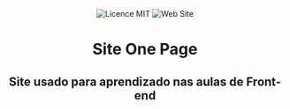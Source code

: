 <div align="center">
  <img src="https://img.shields.io/github/license/andrescristian/SiteOnePage.svg" alt="Licence MIT"/>
  <img src="https://img.shields.io/website-up-down-green-red/http/monip.org.svg" alt="Web Site"/>
</div>
<h1 align="center">Site One Page</h1>

<h2 align="center">Site usado para aprendizado nas aulas de Front-end</h2>

